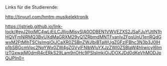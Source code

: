 Links für die Studierende:


http://tinyurl.com/hmtm-musikelektronik

https://jstrieb.github.io/link-lock/#eyJ2IjoiMC4wLjEiLCJlIjoiMisySlA0ODBEN1VWVEZXS2JSaFJuYUtIN1hHQVFmNlRMQ3BvUXdMaGRXM29yQ1ZRbmdMNTFvanIvZFpsUnU1enRQdGwxM2FtMlhTSCIsImgiOiJCaXR0ZSBnZWJlbiBTaWUgZGFzIFBhc3N3b3J0IHp1bSBGcmVpc2NoYWx0ZW4gZGVyIFNlbWluYXJzZWl0ZSBlaW4hIiwicyI6ImlzTGxwajM0dmR4cERkS29Lam9nOHc9PSIsImkiOiJDOXJDd0dKeVhMODJpQjJPIn0=
